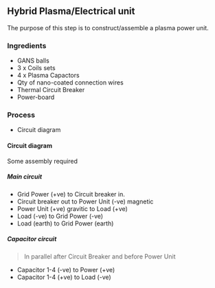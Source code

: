 ## Hybrid Plasma/Electrical unit

The purpose of this step is to construct/assemble a plasma power unit. 

### Ingredients
* GANS balls
* 3 x Coils sets
* 4 x Plasma Capactors
* Qty of nano-coated connection wires 
* Thermal Circuit Breaker
* Power-board

### Process
* Circuit diagram


#### Circuit diagram

Some assembly required

##### Main circuit
* Grid Power (+ve) to Circuit breaker in.
* Circuit breaker out to Power Unit (-ve) magnetic 
* Power Unit (+ve) gravitic to Load (+ve)
* Load (-ve) to Grid Power (-ve)
* Load (earth) to Grid Power (earth)

##### Capacitor circuit 

> In parallel after Circuit Breaker and before Power Unit 

* Capacitor 1-4 (-ve) to Power (+ve)
* Capacitor 1-4 (+ve) to Load (-ve)


